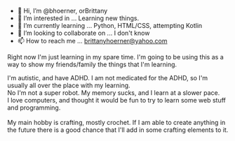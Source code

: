 - 👋 Hi, I’m @bhoerner, orBrittany
- 👀 I’m interested in ... Learning new things. 
- 🌱 I’m currently learning ... Python, HTML/CSS, attempting Kotlin
- 💞️ I’m looking to collaborate on ... I don't know
- 📫 How to reach me ... brittanyhoerner@yahoo.com

Right now I'm just learning in my spare time. I'm going to be using this as a way to show my friends/family the things that I'm learning.

I'm autistic, and have ADHD. I am not medicated for the ADHD, so I'm usually all over the place with my learning.<br>
No I'm not a super robot. My memory sucks, and I learn at a slower pace.<br>
I love computers, and thought it would be fun to try to learn some web stuff and programming.<br>
<br>
My main hobby is crafting, mostly crochet. If I am able to create anything in the future there is a good chance that I'll add in some crafting elements to it.

<!---
bhoerner/bhoerner is a ✨ special ✨ repository because its `README.md` (this file) appears on your GitHub profile.
You can click the Preview link to take a look at your changes.
--->
